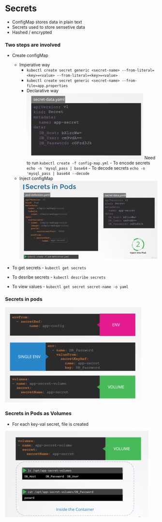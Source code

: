 # Secrets 

- ConfigMap stores data in plain text
- Secrets used to store sensetive data
- Hashed / encrypted 

### Two steps are involved
- Create configMap
   - Imperative way
        - `kubectl create secret generic <secret-name> --from-literal=<key>=<value> --from-literal=<key>=<value>`
        - `kubectl create secret generic <secret-name> --from-file=app.properties`
        - Declarative way
              ![img.png](resources/secrets_declarative.png)
              Need to run `kubectl create -f config-map.yml`
              - To encode secrets
                `echo -n 'mysql_pass | base64`
              - To decode secrets
                `echo -n 'mysql_pass | base64 --decode`
    - Inject configMap
        ![img.png](resources/inject_secrets.png)


- To get secrets - `kubectl get secrets`    
- To desribe secrets - `kubectl describe secrets`
- To view values -  `kubectl get secret secret-name -o yaml`

### Secrets in pods

![img.png](resources/secrets_in_pod.png)

### Secrets in Pods as Volumes 
- For each key-val secret, file is created 

![img.png](resources/secrets_as_vol.png)